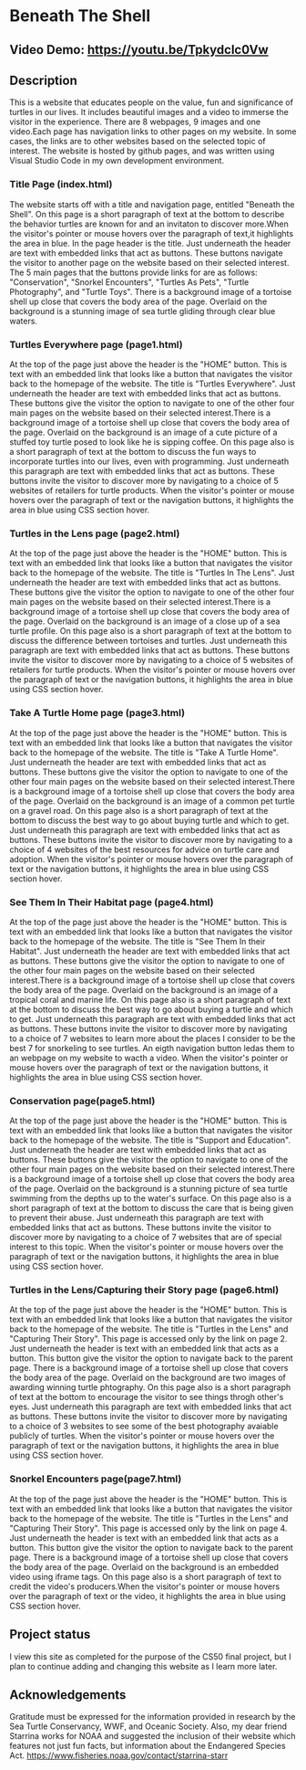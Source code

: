 
# Beneath The Shell

## Video Demo:  <https://youtu.be/Tpkydclc0Vw>

## Description

This is a website that educates people on the value, fun and significance of turtles in our lives. It includes beautiful images and a video to immerse the visitor in the experience. There are 8 webpages, 9 images and one video.Each page has navigation links to other pages on my website. In some cases, the links are to other websites based on the selected topic of interest. The website is hosted by github pages, and was written using Visual Studio Code in my own development environment.

### Title Page (index.html)

The website starts off with a title and navigation page, entitled "Beneath the Shell". On this page is a short paragraph of text at the bottom to describe the behavior turtles are known for and an invitaton to discover more.When the visitor's pointer or mouse hovers over the paragraph of text,it highlights the area in blue. In the page header is the title. Just underneath the header are text with embedded links that act as buttons. These buttons navigate the visitor to another page on the website based on their selected interest. The 5 main pages that the buttons provide  links for are as follows: "Conservation", "Snorkel Encounters", "Turtles As Pets", "Turtle Photography", and "Turtle Toys". There is a background image of a tortoise shell up close that covers the body area of the page. Overlaid on the background is a stunning image of sea turtle gliding through clear blue waters.

### Turtles Everywhere page (page1.html)

At the top of the page just above the header is the "HOME" button. This is text with an embedded link that looks like a button that navigates the visitor back to the homepage of the website. The title is "Turtles Everywhere". Just underneath the header are text with embedded links that act as buttons. These buttons give the visitor the option to navigate to one of the other four main pages on the website based on their selected interest.There is a background image of a tortoise shell up close that covers the body area of the page. Overlaid on the background is an image of a cute picture of a stuffed toy turtle posed to look like he is sipping coffee. On this page also is a short paragraph of text at the bottom to discuss the fun ways to incorporate turtles into our lives, even with programming. Just underneath this paragraph are text with embedded links that act as buttons. These buttons invite the visitor to discover more by navigating to a choice of 5 websites of retailers for turtle products. When the visitor's pointer or mouse hovers over the paragraph of text or the navigation buttons, it highlights the area in blue using CSS section hover.

### Turtles in the Lens page (page2.html)

At the top of the page just above the header is the "HOME" button. This is text with an embedded link that looks like a button that navigates the visitor back to the homepage of the website. The title is "Turtles In The Lens". Just underneath the header are text with embedded links that act as buttons. These buttons give the visitor the option to navigate to one of the other four main pages on the website based on their selected interest.There is a background image of a tortoise shell up close that covers the body area of the page. Overlaid on the background is an image of a close up of a sea turtle profile. On this page also is a short paragraph of text at the bottom to discuss the difference between tortoises and turtles. Just underneath this paragraph are text with embedded links that act as buttons. These buttons invite the visitor to discover more by navigating to a choice of 5 websites of retailers for turtle products. When the visitor's pointer or mouse hovers over the paragraph of text or the navigation buttons, it highlights the area in blue using CSS section hover.

### Take A Turtle Home page (page3.html)

At the top of the page just above the header is the "HOME" button. This is text with an embedded link that looks like a button that navigates the visitor back to the homepage of the website. The title is "Take A Turtle Home". Just underneath the header are text with embedded links that act as buttons. These buttons give the visitor the option to navigate to one of the other four main pages on the website based on their selected interest.There is a background image of a tortoise shell up close that covers the body area of the page. Overlaid on the background is an image of a common pet turtle on a gravel road. On this page also is a short paragraph of text at the bottom to discuss the best way to go about buying turtle and which to get. Just underneath this paragraph are text with embedded links that act as buttons. These buttons invite the visitor to discover more by navigating to a choice of 4 websites of the best resources for advice on turtle care and adoption. When the visitor's pointer or mouse hovers over the paragraph of text or the navigation buttons, it highlights the area in blue using CSS section hover.

### See Them In Their Habitat page (page4.html)

At the top of the page just above the header is the "HOME" button. This is text with an embedded link that looks like a button that navigates the visitor back to the homepage of the website. The title is "See Them In their Habitat". Just underneath the header are text with embedded links that act as buttons. These buttons give the visitor the option to navigate to one of the other four main pages on the website based on their selected interest.There is a background image of a tortoise shell up close that covers the body area of the page. Overlaid on the background is an image of a tropical coral and marine life. On this page also is a short paragraph of text at the bottom to discuss the best way to go about buying a turtle and which to get. Just underneath this paragraph are text with embedded links that act as buttons. These buttons invite the visitor to discover more by navigating to a choice of 7 websites to learn more about the places I consider to be the best 7 for snorkeling to see turtles. An eigth navigation button ledas them to an webpage on my website to wacth a video. When the visitor's pointer or mouse hovers over the paragraph of text or the navigation buttons, it highlights the area in blue using CSS section hover.

### Conservation page(page5.html)

At the top of the page just above the header is the "HOME" button. This is text with an embedded link that looks like a button that navigates the visitor back to the homepage of the website. The title is "Support and Education". Just underneath the header are text with embedded links that act as buttons. These buttons give the visitor the option to navigate to one of the other four main pages on the website based on their selected interest.There is a background image of a tortoise shell up close that covers the body area of the page. Overlaid on the background is a stunning picture of sea turtle swimming from the depths up to the water's surface. On this page also is a short paragraph of text at the bottom to discuss the care that is being given to prevent their abuse. Just underneath this paragraph are text with embedded links that act as buttons. These buttons invite the visitor to discover more by navigating to a choice of 7 websites that are of special interest to this topic. When the visitor's pointer or mouse hovers over the paragraph of text or the navigation buttons, it highlights the area in blue using CSS section hover.

### Turtles in the Lens/Capturing their Story page (page6.html)

At the top of the page just above the header is the "HOME" button. This is text with an embedded link that looks like a button that navigates the visitor back to the homepage of the website. The title is "Turtles in the Lens" and "Capturing Their Story". This page is accessed only by the link on page 2. Just underneath the header is text with an embedded link that acts as a button. This button give the visitor the option to navigate back to the parent page. There is a background image of a tortoise shell up close that covers the body area of the page. Overlaid on the background are two images of awarding winning turtle phtography. On this page also is a short paragraph of text at the bottom to encourage the visitor to see things throgh other's eyes. Just underneath this paragraph are text with embedded links that act as buttons. These buttons invite the visitor to discover more by navigating to a choice of 3 websites to see some of the best photography avaiable publicly of turtles. When the visitor's pointer or mouse hovers over the paragraph of text or the navigation buttons, it highlights the area in blue using CSS section hover.

### Snorkel Encounters page(page7.html)

At the top of the page just above the header is the "HOME" button. This is text with an embedded link that looks like a button that navigates the visitor back to the homepage of the website. The title is "Turtles in the Lens" and "Capturing Their Story". This page is accessed only by the link on page 4. Just underneath the header is text with an embedded link that acts as a button. This button give the visitor the option to navigate back to the parent page. There is a background image of a tortoise shell up close that covers the body area of the page. Overlaid on the background is an embedded video using iframe tags. On this page also is a short paragraph of text to credit the video's producers.When the visitor's pointer or mouse hovers over the paragraph of text or the video, it highlights the area in blue using CSS section hover.

## Project status

I view this site as completed for the purpose of the CS50 final project, but I plan to continue adding and changing this website as I learn more later.

## Acknowledgements

Gratitude must be expressed for the information provided in research by the Sea Turtle Conservancy, WWF, and Oceanic Society. Also, my dear friend Starrina works for NOAA and suggested the inclusion of their website which features not just fun facts, but information about the Endangered Species Act. <https://www.fisheries.noaa.gov/contact/starrina-starr>
